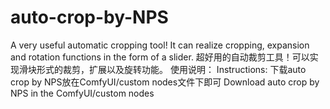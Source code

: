 # auto-crop-by-NPS
A very useful automatic cropping tool! It can realize cropping, expansion and rotation functions in the form of a slider.
超好用的自动裁剪工具！可以实现滑块形式的裁剪，扩展以及旋转功能。
使用说明：
Instructions:
下载auto crop by NPS放在ComfyUI/custom nodes文件下即可
Download auto crop by NPS in the ComfyUI/custom nodes
